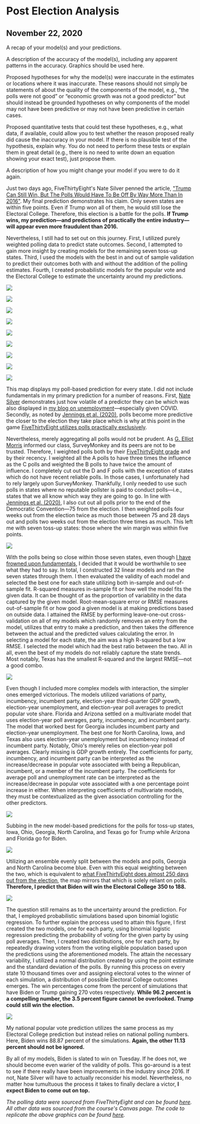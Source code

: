 # Post Election Analysis
## November 22, 2020

A recap of your model(s) and your predictions.

A description of the accuracy of the model(s), including any apparent patterns in the accuracy.  Graphics should be used here.

Proposed hypotheses for why the model(s) were inaccurate in the estimates or locations where it was inaccurate.  These reasons should not simply be statements of about the quality of the components of the model, e.g., “the polls were not good” or “economic growth was not a good predictor” but should instead be grounded hypotheses on why components of the model may not have been predictive or may not have been predictive in certain cases.

Proposed quantitative tests that could test these hypotheses, e.g., what data, if available, could allow you to test whether the reason proposed really did cause the inaccuracy in your model.  If there is no plausible test of the hypothesis, explain why.  You do not need to perform these tests or explain them in great detail (e.g., there is no need to write down an equation showing your exact test), just propose them.  

A description of how you might change your model if you were to do it again.  

Just two days ago, FiveThirtyEight's Nate Silver penned the article, ["Trump Can Still Win, But The Polls Would Have To Be Off By Way More Than In 2016"](https://fivethirtyeight.com/features/trump-can-still-win-but-the-polls-would-have-to-be-off-by-way-more-than-in-2016/). My final prediction demonstrates his claim. Only seven states are within five points. Even if Trump won all of them, he would still lose the Electoral College. Therefore, this election is a battle for the polls. **If Trump wins, my prediction—and predictions of practically the entire industry—will appear even more fraudulent than 2016.**


Nevertheless, I still had to set out on this journey. First, I utilized purely weighted polling data to predict state outcomes. Second, I attempted to gain more insight by creating models for the remaining seven toss-up states. Third, I used the models with the best in and out of sample validation to predict their outcomes both with and without the addition of the polling estimates. Fourth, I created probabilistic models for the popular vote and the Electoral College to estimate the uncertainty around my predictions. 


![](../figures/eval_estimate.png)

![](../figures/2020_actual_map.png)

![](../figures/polls_plot.png)

![](../figures/final_models.png)

![](../figures/eval_models_plot.png)

![](../figures/swing_eval.png)

![](../figures/RMSE_win_margins.png)

![](../figures/2020_win_margins.png)

![](../figures/Trump_voteshare.png)



This map displays my poll-based prediction for every state. I did not include fundamentals in my primary prediction for a number of reasons. First, [Nate Silver](https://fivethirtyeight.com/features/how-fivethirtyeights-2020-presidential-forecast-works-and-whats-different-because-of-covid-19/) demonstrates just how volatile of a predictor they can be which was also displayed in [my blog on unemployment](https://samuellowry.github.io/gov1347_blog/posts/02-blog.html)—especially given COVID. Secondly, as noted by [Jennings et al. (2020)](https://www-sciencedirect-com.ezp-prod1.hul.harvard.edu/science/article/pii/S0169207019302572), polls become more predictive the closer to the election they take place which is why at this point in the game [FiveThirtyEight utilizes polls practically exclusively](https://fivethirtyeight.com/features/how-fivethirtyeights-2020-presidential-forecast-works-and-whats-different-because-of-covid-19/).


Nevertheless, merely aggregating all polls would not be prudent. As [G. Elliot Morris](https://gelliottmorris.com) informed our class, SurveyMonkey and its peers are not to be trusted. Therefore, I weighted polls both by their [FiveThirtyEight grade](https://projects.fivethirtyeight.com/pollster-ratings/) and by their recency. I weighted all the A polls to have three times the influence as the C polls and weighted the B polls to have twice the amount of influence. I completely cut out the D and F polls with the exception of states which do not have recent reliable polls. In those cases, I unfortunately had to rely largely upon SurveyMonkey. Thankfully, I only needed to use such polls in states where no reputable pollster is paid to conduct polls—i.e., states that we all know which way they are going to go. In line with [Jennings et al. (2020)](https://www-sciencedirect-com.ezp-prod1.hul.harvard.edu/science/article/pii/S0169207019302572), I also cut out all polls prior to the end of the Democratic Convention—75 from the election. I then weighted polls four weeks out from the election twice as much those between 75 and 28 days out and polls two weeks out from the election three times as much. This left me with seven toss-up states: those where the win margin was within five points. 

![](../figures/final_fit.png)

With the polls being so close within those seven states, even though [I have frowned upon fundamentals](https://www-sciencedirect-com.ezp-prod1.hul.harvard.edu/science/article/pii/S0169207019302572), I decided that it would be worthwhile to see what they had to say. In total, I constructed 32 linear models and ran the seven states through them. I then evaluated the validity of each model and selected the best one for each state utilizing both in-sample and out-of-sample fit. R-squared measures in-sample fit or how well the model fits the given data. It can be thought of as the proportion of variability in the data captured by the given model. Root-mean-square error or RMSE measures out-of-sample fit or how good a given model is at making predictions based on outside data. I attained the RMSE by performing leave-one-out cross-validation on all of my models which randomly removes an entry from the model, utilizes that entry to make a prediction, and then takes the difference between the actual and the predicted values calculating the error. In selecting a model for each state, the aim was a high R-squared but a low RMSE. I selected the model which had the best ratio between the two. All in all, even the best of my models do not reliably capture the state trends. Most notably, Texas has the smallest R-squared and the largest RMSE—not a good combo.

![](../figures/final_models.png)

Even though I included more complex models with interaction, the simpler ones emerged victorious. The models utilized variations of party, incumbency, incumbent party, election-year third-quarter GDP growth, election-year unemployment, and election-year poll averages to predict popular vote share. Florida and Arizona settled on a multivariate model that uses election-year poll averages, party, incumbency, and incumbent party. The model that worked best for Georgia includes incumbent party and election-year unemployment. The best one for North Carolina, Iowa, and Texas also uses election-year unemployment but incumbency instead of incumbent party. Notably, Ohio's merely relies on election-year poll averages. Clearly missing is GDP growth entirely. The coefficients for party, incumbency, and incumbent party can be interpreted as the increase/decrease in popular vote associated with being a Republican, incumbent, or a member of the incumbent party. The coefficients for average poll and unemployment rate can be interpreted as the increase/decrease in popular vote associated with a one percentage point increase in either. When interpreting coefficients of multivariate models, they must be contextualized as the given association controlling for the other predictors.

![](../figures/final_models_plot.png)

Subbing in the new model-based predictions for the polls for toss-up states, Iowa, Ohio, Georgia, North Carolina, and Texas go for Trump while Arizona and Florida go for Biden.

![](../figures/final_estimate_plot.png)

Utilizing an ensemble evenly split between the models and polls, Georgia and North Carolina become blue. Even with this equal weighting between the two, which is equivalent to [what FiveThirtyEight does almost 250 days out from the election](https://fivethirtyeight.com/features/how-fivethirtyeights-2020-presidential-forecast-works-and-whats-different-because-of-covid-19/), the map mirrors that which is solely reliant on polls. **Therefore, I predict that Biden will win the Electoral College 350 to 188.**

![](../figures/ec_total.png)

The question still remains as to the uncertainty around the prediction. For that, I employed probabilistic simulations based upon binomial logistic regression. To further explain the process used to attain this figure, I first created the two models, one for each party, using binomial logistic regression predicting the probability of voting for the given party by using poll averages. Then, I created two distributions, one for each party, by repeatedly drawing voters from the voting eligible population based upon the predictions using the aforementioned models. The attain the necessary variability, I utilized a normal distribution created by using the point estimate and the standard deviation of the polls. By running this process on every state 10 thousand times over and assigning electoral votes to the winner of each simulation, a distribution of possible Electoral College outcomes emerges. The win percentages come from the percent of simulations that have Biden or Trump gaining 270 votes respectively. **While 96.2 percent is a compelling number, the 3.5 percent figure cannot be overlooked. Trump could still win the election.** 

![](../figures/national_vote.png)

My national popular vote prediction utilizes the same process as my Electoral College prediction but instead relies on national polling numbers. Here, Biden wins 88.87 percent of the simulations. **Again, the other 11.13 percent should not be ignored.**


By all of my models, Biden is slated to win on Tuesday. If he does not, we should become even warier of the validity of polls. This go-around is a test to see if there really have been improvements in the industry since 2016. If not, Nate Silver will have to actually reconsider his model. Nevertheless, no matter how tumultuous the process it takes to finally declare a victor, **I expect Biden to come out on top.**


*The polling data were sourced from FiveThirtyEight and can be found [here](#https://data.fivethirtyeight.com). All other data was sourced from the course's Canvas page. The code to replicate the above graphics can be found [here](https://github.com/SamuelLowry/gov1347_blog/blob/master/scripts/04-blog.R).*